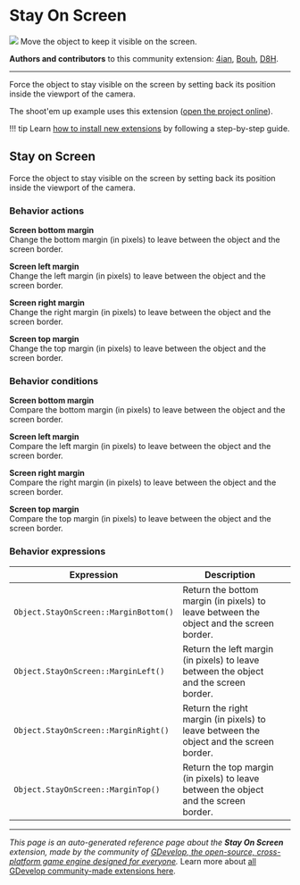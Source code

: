 # Stay On Screen

<img src="https://resources.gdevelop-app.com/assets/Icons/monitor-screenshot.svg" class="extension-icon"></img>
Move the object to keep it visible on the screen.

**Authors and contributors** to this community extension: [4ian](https://gd.games/4ian), [Bouh](https://gd.games/Bouh), [D8H](https://gd.games/D8H).

---

Force the object to stay visible on the screen by setting back its position inside the viewport of the camera.

The shoot'em up example uses this extension ([open the project online](https://editor.gdevelop.io/?project=example://space-shooter)).

!!! tip
    Learn [how to install new extensions](/gdevelop5/extensions/search) by following a step-by-step guide.



## Stay on Screen 

Force the object to stay visible on the screen by setting back its position inside the viewport of the camera. 

### Behavior actions

**Screen bottom margin**  
Change the bottom margin (in pixels) to leave between the object and the screen border.

**Screen left margin**  
Change the left margin (in pixels) to leave between the object and the screen border.

**Screen right margin**  
Change the right margin (in pixels) to leave between the object and the screen border.

**Screen top margin**  
Change the top margin (in pixels) to leave between the object and the screen border.

### Behavior conditions

**Screen bottom margin**  
Compare the bottom margin (in pixels) to leave between the object and the screen border.

**Screen left margin**  
Compare the left margin (in pixels) to leave between the object and the screen border.

**Screen right margin**  
Compare the right margin (in pixels) to leave between the object and the screen border.

**Screen top margin**  
Compare the top margin (in pixels) to leave between the object and the screen border.

### Behavior expressions

| Expression | Description |  |
|-----|-----|-----|
| `Object.StayOnScreen::MarginBottom()` | Return the bottom margin (in pixels) to leave between the object and the screen border. ||
| `Object.StayOnScreen::MarginLeft()` | Return the left margin (in pixels) to leave between the object and the screen border. ||
| `Object.StayOnScreen::MarginRight()` | Return the right margin (in pixels) to leave between the object and the screen border. ||
| `Object.StayOnScreen::MarginTop()` | Return the top margin (in pixels) to leave between the object and the screen border. ||

---

*This page is an auto-generated reference page about the **Stay On Screen** extension, made by the community of [GDevelop, the open-source, cross-platform game engine designed for everyone](https://gdevelop.io/).* Learn more about [all GDevelop community-made extensions here](/gdevelop5/extensions).
